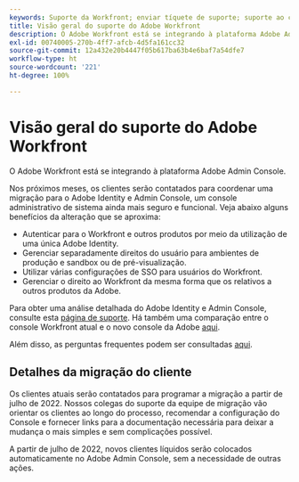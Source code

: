 ```yaml
---
keywords: Suporte da Workfront; enviar tíquete de suporte; suporte ao cliente
title: Visão geral do suporte do Adobe Workfront
description: O Adobe Workfront está se integrando à plataforma Adobe Admin Console.
exl-id: 00740005-270b-4ff7-afcb-4d5fa161cc32
source-git-commit: 12a432e20b4447f05b617ba63b4e6baf7a54dfe7
workflow-type: ht
source-wordcount: '221'
ht-degree: 100%

---
```


# Visão geral do suporte do Adobe Workfront

O Adobe Workfront está se integrando à plataforma Adobe Admin Console.

Nos próximos meses, os clientes serão contatados para coordenar uma migração para o Adobe Identity e Admin Console, um console administrativo de sistema ainda mais seguro e funcional. Veja abaixo alguns benefícios da alteração que se aproxima:

* Autenticar para o Workfront e outros produtos por meio da utilização de uma única Adobe Identity.
* Gerenciar separadamente direitos do usuário para ambientes de produção e sandbox ou de pré-visualização.
* Utilizar várias configurações de SSO para usuários do Workfront.
* Gerenciar o direito ao Workfront da mesma forma que os relativos a outros produtos da Adobe.

Para obter uma análise detalhada do Adobe Identity e Admin Console, consulte esta [página de suporte](https://helpx.adobe.com/br/enterprise/admin-guide.html). Há também uma comparação entre o console Workfront atual e o novo console da Adobe [aqui](https://one.workfront.com/s/document-item?bundleId=the-new-workfront-experience&amp;topicId=Content%2FAdministration_and_Setup%2FGet_started-WF_administration%2Factions-in-admin-console.htm&amp;_LANG=enus).

<!--
New URL for July 27:
https://experienceleague.adobe.com/docs/workfront/using/administration-and-setup/get-started-administration/actions-in-admin-console.html
-->

Além disso, as perguntas frequentes podem ser consultadas [aqui](faq.md).

## Detalhes da migração do cliente

Os clientes atuais serão contatados para programar a migração a partir de julho de 2022.  Nossos colegas do suporte da equipe de migração vão orientar os clientes ao longo do processo, recomendar a configuração do Console e fornecer links para a documentação necessária para deixar a mudança o mais simples e sem complicações possível.

A partir de julho de 2022, novos clientes líquidos serão colocados automaticamente no Adobe Admin Console, sem a necessidade de outras ações.